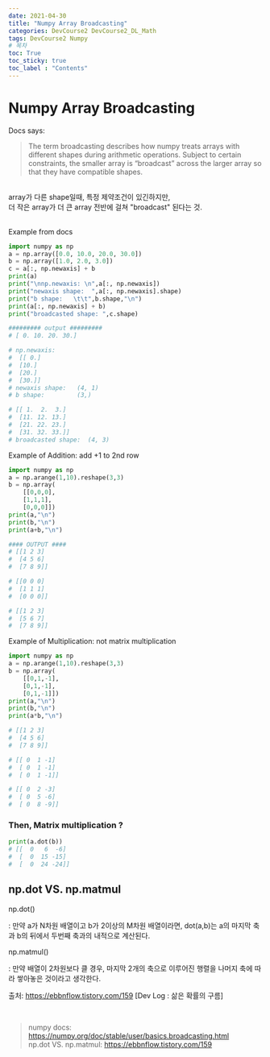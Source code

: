 ```yaml
---
date: 2021-04-30
title: "Numpy Array Broadcasting"
categories: DevCourse2 DevCourse2_DL_Math
tags: DevCourse2 Numpy
# 목차
toc: True  
toc_sticky: true 
toc_label : "Contents"
---
```


# Numpy Array Broadcasting

Docs says:
> The term broadcasting describes how numpy treats arrays with different shapes during arithmetic operations. Subject to certain constraints, the smaller array is “broadcast” across the larger array so that they have compatible shapes.  

<br>
array가 다른 shape일때, 특정 제약조건이 있긴하지만,<br>
더 작은 array가 더 큰 array 전반에 걸쳐 "broadcast" 된다는 것.  

<br>Example from docs
```python
import numpy as np
a = np.array([0.0, 10.0, 20.0, 30.0])
b = np.array([1.0, 2.0, 3.0])
c = a[:, np.newaxis] + b
print(a)
print("\nnp.newaxis: \n",a[:, np.newaxis])
print("newaxis shape:  ",a[:, np.newaxis].shape)
print("b shape:   \t\t",b.shape,"\n")
print(a[:, np.newaxis] + b)
print("broadcasted shape: ",c.shape)

######### output #########
# [ 0. 10. 20. 30.]

# np.newaxis: 
#  [[ 0.]
#  [10.]
#  [20.]
#  [30.]]
# newaxis shape:   (4, 1)
# b shape:         (3,) 

# [[ 1.  2.  3.]
#  [11. 12. 13.]
#  [21. 22. 23.]
#  [31. 32. 33.]]
# broadcasted shape:  (4, 3)
```


Example of Addition: add +1 to 2nd row
```python
import numpy as np
a = np.arange(1,10).reshape(3,3)
b = np.array(
    [[0,0,0],
    [1,1,1],
    [0,0,0]])
print(a,"\n")
print(b,"\n")
print(a+b,"\n")

#### OUTPUT ####
# [[1 2 3]
#  [4 5 6]
#  [7 8 9]] 

# [[0 0 0]
#  [1 1 1]
#  [0 0 0]] 

# [[1 2 3]
#  [5 6 7]
#  [7 8 9]] 
```

Example of Multiplication: not matrix multiplication
```python
import numpy as np
a = np.arange(1,10).reshape(3,3)
b = np.array(
    [[0,1,-1],
    [0,1,-1],
    [0,1,-1]])
print(a,"\n")
print(b,"\n")
print(a*b,"\n")

# [[1 2 3]
#  [4 5 6]
#  [7 8 9]] 

# [[ 0  1 -1]
#  [ 0  1 -1]
#  [ 0  1 -1]] 

# [[ 0  2 -3]
#  [ 0  5 -6]
#  [ 0  8 -9]] 

```

### Then, Matrix multiplication ?
```python
print(a.dot(b))
# [[  0   6  -6]
#  [  0  15 -15]
#  [  0  24 -24]]
```

## np.dot VS. np.matmul
np.dot()

: 만약 a가 N차원 배열이고 b가 2이상의 M차원 배열이라면, dot(a,b)는 a의 마지막 축과 b의 뒤에서 두번째 축과의 내적으로 계산된다.

np.matmul()

: 만약 배열이 2차원보다 클 경우, 마지막 2개의 축으로 이루어진 행렬을 나머지 축에 따라 쌓아놓은 것이라고 생각한다.


출처: https://ebbnflow.tistory.com/159 [Dev Log : 삶은 확률의 구름]



<br>

> numpy docs:  <https://numpy.org/doc/stable/user/basics.broadcasting.html><br>
> np.dot VS. np.matmul: <https://ebbnflow.tistory.com/159>